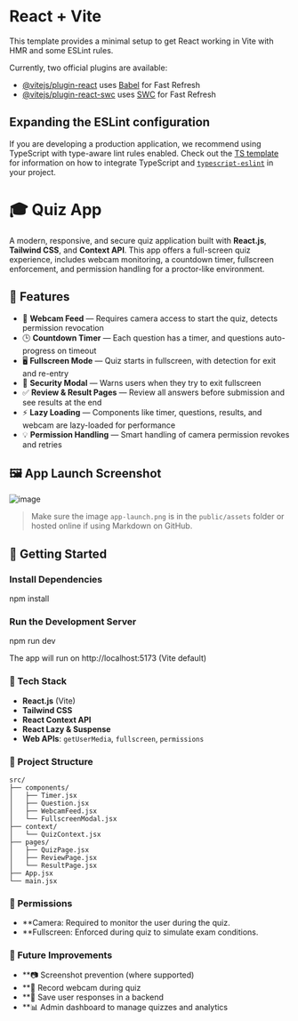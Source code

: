 # React + Vite

This template provides a minimal setup to get React working in Vite with HMR and some ESLint rules.

Currently, two official plugins are available:

- [@vitejs/plugin-react](https://github.com/vitejs/vite-plugin-react/blob/main/packages/plugin-react) uses [Babel](https://babeljs.io/) for Fast Refresh
- [@vitejs/plugin-react-swc](https://github.com/vitejs/vite-plugin-react/blob/main/packages/plugin-react-swc) uses [SWC](https://swc.rs/) for Fast Refresh

## Expanding the ESLint configuration

If you are developing a production application, we recommend using TypeScript with type-aware lint rules enabled. Check out the [TS template](https://github.com/vitejs/vite/tree/main/packages/create-vite/template-react-ts) for information on how to integrate TypeScript and [`typescript-eslint`](https://typescript-eslint.io) in your project.


# 🎓 Quiz App

A modern, responsive, and secure quiz application built with **React.js**, **Tailwind CSS**, and **Context API**. This app offers a full-screen quiz experience, includes webcam monitoring, a countdown timer, fullscreen enforcement, and permission handling for a proctor-like environment.

## 🌟 Features

- 📸 **Webcam Feed** — Requires camera access to start the quiz, detects permission revocation
- 🕒 **Countdown Timer** — Each question has a timer, and questions auto-progress on timeout
- 🖥️ **Fullscreen Mode** — Quiz starts in fullscreen, with detection for exit and re-entry
- 🔐 **Security Modal** — Warns users when they try to exit fullscreen
- ✅ **Review & Result Pages** — Review all answers before submission and see results at the end
- ⚡ **Lazy Loading** — Components like timer, questions, results, and webcam are lazy-loaded for performance
- 💡 **Permission Handling** — Smart handling of camera permission revokes and retries

## 🖼️ App Launch Screenshot
![image](https://github.com/user-attachments/assets/1088ae71-57a4-4388-ae7a-b7ea4a1a3062)

> Make sure the image `app-launch.png` is in the `public/assets` folder or hosted online if using Markdown on GitHub.

## 🚀 Getting Started
### Install Dependencies
npm install

### Run the Development Server
npm run dev

The app will run on http://localhost:5173 (Vite default)

### 🧠 Tech Stack

- **React.js** (Vite)
- **Tailwind CSS**
- **React Context API**
- **React Lazy & Suspense**
- **Web APIs**: `getUserMedia`, `fullscreen`, `permissions`


### 📁 Project Structure
```
src/
├── components/
│   ├── Timer.jsx
│   ├── Question.jsx
│   ├── WebcamFeed.jsx
│   └── FullscreenModal.jsx
├── context/
│   └── QuizContext.jsx
├── pages/
│   ├── QuizPage.jsx
│   ├── ReviewPage.jsx
│   └── ResultPage.jsx
├── App.jsx
└── main.jsx
```

### 🔐 Permissions
- **Camera: Required to monitor the user during the quiz.
- **Fullscreen: Enforced during quiz to simulate exam conditions.

### 🧪 Future Improvements
- **📷 Screenshot prevention (where supported)
- **🎥 Record webcam during quiz
- **💾 Save user responses in a backend
- **📊 Admin dashboard to manage quizzes and analytics

